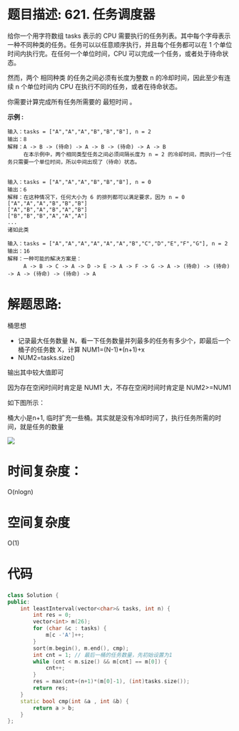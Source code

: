 # 题目描述:  621. 任务调度器


给你一个用字符数组 tasks 表示的 CPU 需要执行的任务列表。其中每个字母表示一种不同种类的任务。任务可以以任意顺序执行，并且每个任务都可以在 1 个单位时间内执行完。在任何一个单位时间，CPU 可以完成一个任务，或者处于待命状态。

然而，两个 相同种类 的任务之间必须有长度为整数 n 的冷却时间，因此至少有连续 n 个单位时间内 CPU 在执行不同的任务，或者在待命状态。

你需要计算完成所有任务所需要的 最短时间 。


**示例 :**
```
输入：tasks = ["A","A","A","B","B","B"], n = 2
输出：8
解释：A -> B -> (待命) -> A -> B -> (待命) -> A -> B
     在本示例中，两个相同类型任务之间必须间隔长度为 n = 2 的冷却时间，而执行一个任务只需要一个单位时间，所以中间出现了（待命）状态。
     
     
输入：tasks = ["A","A","A","B","B","B"], n = 0
输出：6
解释：在这种情况下，任何大小为 6 的排列都可以满足要求，因为 n = 0
["A","A","A","B","B","B"]
["A","B","A","B","A","B"]
["B","B","B","A","A","A"]
...
诸如此类

输入：tasks = ["A","A","A","A","A","A","B","C","D","E","F","G"], n = 2
输出：16
解释：一种可能的解决方案是：
     A -> B -> C -> A -> D -> E -> A -> F -> G -> A -> (待命) -> (待命) -> A -> (待命) -> (待命) -> A
```

# 解题思路:
桶思想

- 记录最大任务数量 N，看一下任务数量并列最多的任务有多少个，即最后一个桶子的任务数 X，计算 NUM1=(N-1)*(n+1)+x
- NUM2=tasks.size()

输出其中较大值即可

因为存在空闲时间时肯定是 NUM1 大，不存在空闲时间时肯定是 NUM2>=NUM1

如下图所示：

桶大小是n+1, 临时扩充一些桶。其实就是没有冷却时间了，执行任务所需的时间，就是任务的数量

![](https://pic.leetcode-cn.com/893c01db5923889a865d7a4fe71de22b9519fc5a673473196ab58f26c1073ed2-image.png)

# 时间复杂度：
O(nlogn) 
# 空间复杂度
O(1)
  
# 代码
### 
```c++
class Solution {
public:
    int leastInterval(vector<char>& tasks, int n) {
        int res = 0;
        vector<int> m(26);
        for (char &c : tasks) {
            m[c -'A']++;
        }
        sort(m.begin(), m.end(), cmp);
        int cnt = 1; // 最后一桶的任务数量，先初始设置为1
        while (cnt < m.size() && m[cnt] == m[0]) {
            cnt++;
        }
        res = max(cnt+(n+1)*(m[0]-1), (int)tasks.size());
        return res;
    }
    static bool cmp(int &a , int &b) {
        return a > b;
    }
};
```
